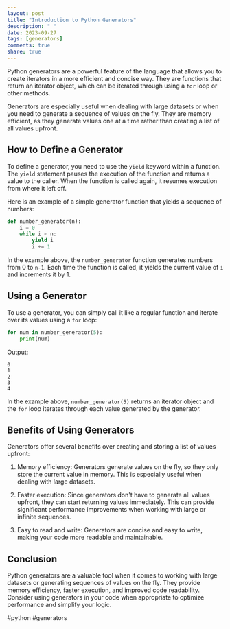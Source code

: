 ```yaml
---
layout: post
title: "Introduction to Python Generators"
description: " "
date: 2023-09-27
tags: [generators]
comments: true
share: true
---
```


Python generators are a powerful feature of the language that allows you to create iterators in a more efficient and concise way. They are functions that return an iterator object, which can be iterated through using a `for` loop or other methods.

Generators are especially useful when dealing with large datasets or when you need to generate a sequence of values on the fly. They are memory efficient, as they generate values one at a time rather than creating a list of all values upfront.

## How to Define a Generator

To define a generator, you need to use the `yield` keyword within a function. The `yield` statement pauses the execution of the function and returns a value to the caller. When the function is called again, it resumes execution from where it left off.

Here is an example of a simple generator function that yields a sequence of numbers:

```python
def number_generator(n):
    i = 0
    while i < n:
        yield i
        i += 1
```

In the example above, the `number_generator` function generates numbers from 0 to `n-1`. Each time the function is called, it yields the current value of `i` and increments it by 1.

## Using a Generator

To use a generator, you can simply call it like a regular function and iterate over its values using a `for` loop:

```python
for num in number_generator(5):
    print(num)
```

Output:
```
0
1
2
3
4
```

In the example above, `number_generator(5)` returns an iterator object and the `for` loop iterates through each value generated by the generator.

## Benefits of Using Generators

Generators offer several benefits over creating and storing a list of values upfront:

1. Memory efficiency: Generators generate values on the fly, so they only store the current value in memory. This is especially useful when dealing with large datasets.

2. Faster execution: Since generators don't have to generate all values upfront, they can start returning values immediately. This can provide significant performance improvements when working with large or infinite sequences.

3. Easy to read and write: Generators are concise and easy to write, making your code more readable and maintainable.

## Conclusion

Python generators are a valuable tool when it comes to working with large datasets or generating sequences of values on the fly. They provide memory efficiency, faster execution, and improved code readability. Consider using generators in your code when appropriate to optimize performance and simplify your logic.

#python #generators